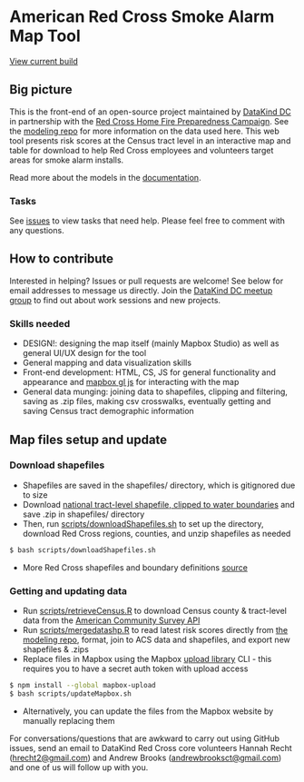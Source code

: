 # American Red Cross Smoke Alarm Map Tool
[View current build](http://home-fire-risk.github.io/smoke_alarm_map/)

## Big picture
This is the front-end of an open-source project maintained by [DataKind DC](http://www.datakind.org/chapters/datakind-dc) in partnership with the [Red Cross Home Fire Preparedness Campaign](http://www.redcross.org/home-fire-lp2). See the [modeling repo](https://github.com/home-fire-risk/smoke_alarm_models) for more information on the data used here. This web tool presents risk scores at the Census tract level in an interactive map and table for download to help Red Cross employees and volunteers target areas for smoke alarm installs.

Read more about the models in the [documentation](https://docs.google.com/document/d/1oJN-QwLVqFHOvrRNtW2KEAkNZ-PuFiqTwa8y3iXx1Sg/edit?pref=2&pli=1).

### Tasks
See [issues](https://github.com/home-fire-risk/smoke_alarm_map/issues) to view tasks that need help. Please feel free to comment with any questions.

## How to contribute
Interested in helping? Issues or pull requests are welcome! See below for email addresses to message us directly. Join the [DataKind DC meetup group](http://www.meetup.com/DataKind-DC/) to find out about work sessions and new projects.

### Skills needed
* DESIGN!: designing the map itself (mainly Mapbox Studio) as well as general UI/UX design for the tool
* General mapping and data visualization skills 
* Front-end development: HTML, CS, JS for general functionality and appearance and [mapbox gl js](https://www.mapbox.com/mapbox-gl-js/api/) for interacting with the map
* General data munging: joining data to shapefiles, clipping and filtering, saving as .zip files, making csv crosswalks, eventually getting and saving Census tract demographic information
 
## Map files setup and update
### Download shapefiles
* Shapefiles are saved in the shapefiles/ directory, which is gitignored due to size
* Download [national tract-level shapefile, clipped to water boundaries](https://drive.google.com/folderview?id=0B9WCc5VMDAquajlzSG5QcW5DcDg&usp=drive_web&tid=0Bxt-Sxy6HRaxZzhyeFRkUVRvckE) and save .zip in shapefiles/ directory
* Then, run [scripts/downloadShapefiles.sh](scripts/downloadShapefiles.sh) to set up the directory, download Red Cross regions, counties, and unzip shapefiles as needed
```bash
$ bash scripts/downloadShapefiles.sh
```
* More Red Cross shapefiles and boundary definitions [source](http://maps.redcross.org/website/Services/ARC_Services.html)

### Getting and updating data
* Run [scripts/retrieveCensus.R](scripts/retrieveCensus.R) to download Census county & tract-level data from the [American Community Survey API](http://www.census.gov/data/developers/data-sets/acs-survey-5-year-data.html)
* Run [scripts/mergedatashp.R](scripts/mergedatashp.R) to read latest risk scores directly from [the modeling repo](https://raw.githubusercontent.com/home-fire-risk/smoke_alarm_models/master/aggregate_risk/data/risk_tract.csv), format, join to ACS data and shapefiles, and export new shapefiles & .zips
* Replace files in Mapbox using the Mapbox [upload library](https://github.com/mapbox/mapbox-upload) CLI - this requires you to have a secret auth token with upload access
```bash
$ npm install --global mapbox-upload
$ bash scripts/updateMapbox.sh
```
 * Alternatively, you can update the files from the Mapbox website by manually replacing them

For conversations/questions that are awkward to carry out using GitHub issues, send an email to DataKind Red Cross core volunteers Hannah Recht (hrecht2@gmail.com) and Andrew Brooks (andrewbrooksct@gmail.com) and one of us will follow up with you.
